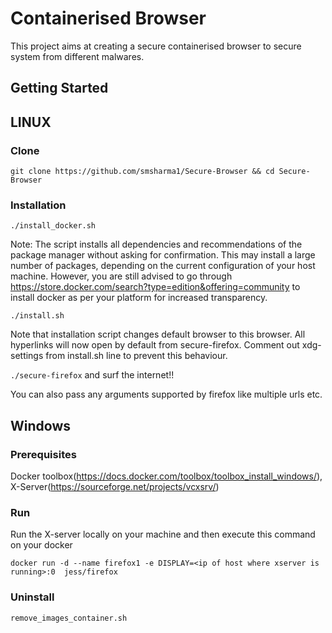 # Containerised Browser

This project aims at creating a secure containerised browser to secure system from different malwares.

## Getting Started

## LINUX

### Clone

```git clone https://github.com/smsharma1/Secure-Browser && cd Secure-Browser```

### Installation
``` ./install_docker.sh ```

Note: The script installs all dependencies and recommendations of the package manager without asking for confirmation. This may install a large number of packages, depending on the current configuration of your host machine.
However, you are still advised to go through 
https://store.docker.com/search?type=edition&offering=community 
to install docker as per your platform for increased transparency.

```./install.sh```

Note that installation script changes default browser to this browser. All hyperlinks will now open by default from secure-firefox. Comment out xdg-settings from install.sh line to prevent this behaviour.

```./secure-firefox``` 
and surf the internet!!

You can also pass any arguments supported by firefox like multiple urls etc.

## Windows

### Prerequisites
Docker toolbox(https://docs.docker.com/toolbox/toolbox_install_windows/), X-Server(https://sourceforge.net/projects/vcxsrv/)


### Run
Run the X-server locally on your machine and then execute this command on your docker

```docker run -d --name firefox1 -e DISPLAY=<ip of host where xserver is running>:0  jess/firefox```

### Uninstall
```remove_images_container.sh```

